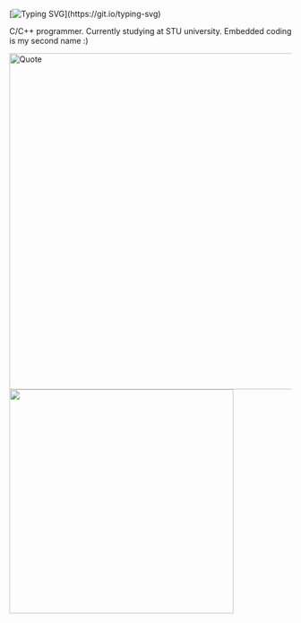
[![Typing SVG](https://readme-typing-svg.demolab.com/?lines=Hi+I'm+Timofei;)](https://git.io/typing-svg)

C/C++ programmer. Currently studying at STU university. Embedded coding is my second name :)

  <img src="https://quotes-github-readme.vercel.app/api?type=horizontal" alt="Quote" width="600" >
  <img src="https://github-readme-stats.vercel.app/api?username=kuzlik340&show_icons=true&theme=bear" width="400">


